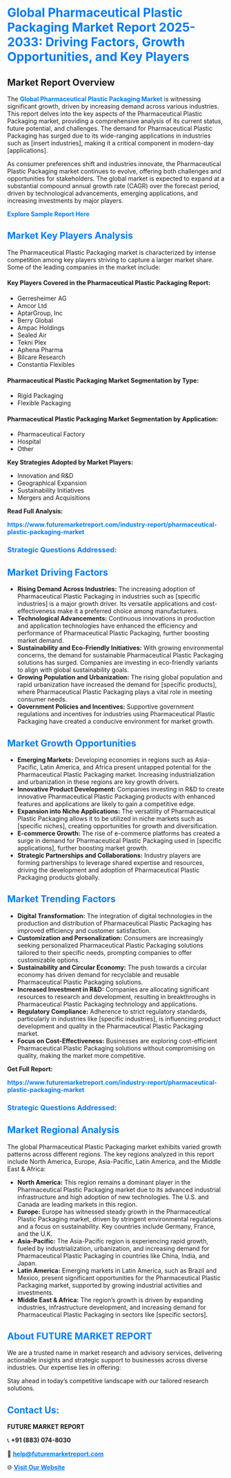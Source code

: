 <h1 style="color: #007BFF;">Global Pharmaceutical Plastic Packaging Market Report 2025-2033: Driving Factors, Growth Opportunities, and Key Players</h1>

<section id="overview">
<h2>Market Report Overview</h2>
<p>The <a href="https://www.futuremarketreport.com/industry-report/pharmaceutical-plastic-packaging-market" style="color: #007BFF; text-decoration: none;"><strong>Global Pharmaceutical Plastic Packaging Market</strong></a> is witnessing significant growth, driven by increasing demand across various industries. This report delves into the key aspects of the Pharmaceutical Plastic Packaging market, providing a comprehensive analysis of its current status, future potential, and challenges. The demand for Pharmaceutical Plastic Packaging has surged due to its wide-ranging applications in industries such as [insert industries], making it a critical component in modern-day [applications].</p>
<p>As consumer preferences shift and industries innovate, the Pharmaceutical Plastic Packaging market continues to evolve, offering both challenges and opportunities for stakeholders. The global market is expected to expand at a substantial compound annual growth rate (CAGR) over the forecast period, driven by technological advancements, emerging applications, and increasing investments by major players.</p>
</section>

<section id="overview">
<p><a href="https://www.futuremarketreport.com/request-sample/reportId=89556" style="color: #007BFF; text-decoration: none;"><strong>Explore Sample Report Here</strong></a></p>
</section>

<section id="key-players">
<h2 style="color: #007BFF;">Market Key Players Analysis</h2>
<p>The Pharmaceutical Plastic Packaging market is characterized by intense competition among key players striving to capture a larger market share. Some of the leading companies in the market include:</p>
<h4>Key Players Covered in the Pharmaceutical Plastic Packaging Report:</h4>
<ul><li>Gerresheimer AG</li><li>Amcor Ltd</li><li>AptarGroup, Inc</li><li>Berry Global</li><li>Ampac Holdings</li><li>Sealed Air</li><li>Tekni Plex</li><li>Aphena Pharma</li><li>Bilcare Research</li><li>Constantia Flexibles</li></ul>
<h4>Pharmaceutical Plastic Packaging Market Segmentation by Type:</h4>
<ul><li>Rigid Packaging</li><li>Flexible Packaging</li></ul>

<h4>Pharmaceutical Plastic Packaging Market Segmentation by Application:</h4>
<ul><li>Pharmaceutical Factory</li><li>Hospital</li><li>Other</li></ul>
<p><strong>Key Strategies Adopted by Market Players:</strong></p>
<ul>
<li>Innovation and R&D</li>
<li>Geographical Expansion</li>
<li>Sustainability Initiatives</li>
<li>Mergers and Acquisitions</li>
</ul>
</section>

<section>
<p><strong>Read Full Analysis: </strong></p><a href="https://www.futuremarketreport.com/industry-report/pharmaceutical-plastic-packaging-market" style="color: #007BFF; text-decoration: none;"><strong>https://www.futuremarketreport.com/industry-report/pharmaceutical-plastic-packaging-market</strong></a>
<h3 style="color: #007BFF;">Strategic Questions Addressed:</h3>
</section>

<section id="driving-factors">
<h2 style="color: #007BFF;">Market Driving Factors</h2>
<ul>
<li><strong>Rising Demand Across Industries:</strong> The increasing adoption of Pharmaceutical Plastic Packaging in industries such as [specific industries] is a major growth driver. Its versatile applications and cost-effectiveness make it a preferred choice among manufacturers.</li>
<li><strong>Technological Advancements:</strong> Continuous innovations in production and application technologies have enhanced the efficiency and performance of Pharmaceutical Plastic Packaging, further boosting market demand.</li>
<li><strong>Sustainability and Eco-Friendly Initiatives:</strong> With growing environmental concerns, the demand for sustainable Pharmaceutical Plastic Packaging solutions has surged. Companies are investing in eco-friendly variants to align with global sustainability goals.</li>
<li><strong>Growing Population and Urbanization:</strong> The rising global population and rapid urbanization have increased the demand for [specific products], where Pharmaceutical Plastic Packaging plays a vital role in meeting consumer needs.</li>
<li><strong>Government Policies and Incentives:</strong> Supportive government regulations and incentives for industries using Pharmaceutical Plastic Packaging have created a conducive environment for market growth.</li>
</ul>
</section>

<section id="growth-opportunities">
<h2 style="color: #007BFF;">Market Growth Opportunities</h2>
<ul>
<li><strong>Emerging Markets:</strong> Developing economies in regions such as Asia-Pacific, Latin America, and Africa present untapped potential for the Pharmaceutical Plastic Packaging market. Increasing industrialization and urbanization in these regions are key growth drivers.</li>
<li><strong>Innovative Product Development:</strong> Companies investing in R&D to create innovative Pharmaceutical Plastic Packaging products with enhanced features and applications are likely to gain a competitive edge.</li>
<li><strong>Expansion into Niche Applications:</strong> The versatility of Pharmaceutical Plastic Packaging allows it to be utilized in niche markets such as [specific niches], creating opportunities for growth and diversification.</li>
<li><strong>E-commerce Growth:</strong> The rise of e-commerce platforms has created a surge in demand for Pharmaceutical Plastic Packaging used in [specific applications], further boosting market growth.</li>
<li><strong>Strategic Partnerships and Collaborations:</strong> Industry players are forming partnerships to leverage shared expertise and resources, driving the development and adoption of Pharmaceutical Plastic Packaging products globally.</li>
</ul>
</section>

<section id="trending-factors">
<h2 style="color: #007BFF;">Market Trending Factors</h2>
<ul>
<li><strong>Digital Transformation:</strong> The integration of digital technologies in the production and distribution of Pharmaceutical Plastic Packaging has improved efficiency and customer satisfaction.</li>
<li><strong>Customization and Personalization:</strong> Consumers are increasingly seeking personalized Pharmaceutical Plastic Packaging solutions tailored to their specific needs, prompting companies to offer customizable options.</li>
<li><strong>Sustainability and Circular Economy:</strong> The push towards a circular economy has driven demand for recyclable and reusable Pharmaceutical Plastic Packaging solutions.</li>
<li><strong>Increased Investment in R&D:</strong> Companies are allocating significant resources to research and development, resulting in breakthroughs in Pharmaceutical Plastic Packaging technology and applications.</li>
<li><strong>Regulatory Compliance:</strong> Adherence to strict regulatory standards, particularly in industries like [specific industries], is influencing product development and quality in the Pharmaceutical Plastic Packaging market.</li>
<li><strong>Focus on Cost-Effectiveness:</strong> Businesses are exploring cost-efficient Pharmaceutical Plastic Packaging solutions without compromising on quality, making the market more competitive.</li>
</ul>
</section>

<section>
<p><strong>Get Full Report: </strong></p><a href="https://www.futuremarketreport.com/industry-report/pharmaceutical-plastic-packaging-market" style="color: #007BFF; text-decoration: none;"><strong>https://www.futuremarketreport.com/industry-report/pharmaceutical-plastic-packaging-market</strong></a>
<h3 style="color: #007BFF;">Strategic Questions Addressed:</h3>
</section>


<section id="regional-analysis">
<h2 style="color: #007BFF;">Market Regional Analysis</h2>
<p>The global Pharmaceutical Plastic Packaging market exhibits varied growth patterns across different regions. The key regions analyzed in this report include North America, Europe, Asia-Pacific, Latin America, and the Middle East & Africa:</p>
<ul>
<li><strong>North America:</strong> This region remains a dominant player in the Pharmaceutical Plastic Packaging market due to its advanced industrial infrastructure and high adoption of new technologies. The U.S. and Canada are leading markets in this region.</li>
<li><strong>Europe:</strong> Europe has witnessed steady growth in the Pharmaceutical Plastic Packaging market, driven by stringent environmental regulations and a focus on sustainability. Key countries include Germany, France, and the U.K.</li>
<li><strong>Asia-Pacific:</strong> The Asia-Pacific region is experiencing rapid growth, fueled by industrialization, urbanization, and increasing demand for Pharmaceutical Plastic Packaging in countries like China, India, and Japan.</li>
<li><strong>Latin America:</strong> Emerging markets in Latin America, such as Brazil and Mexico, present significant opportunities for the Pharmaceutical Plastic Packaging market, supported by growing industrial activities and investments.</li>
<li><strong>Middle East & Africa:</strong> The region’s growth is driven by expanding industries, infrastructure development, and increasing demand for Pharmaceutical Plastic Packaging in sectors like [specific sectors].</li>
</ul>
</section>

<footer>
<h2 style="color: #007BFF;">About FUTURE MARKET REPORT</h2>
<p>We are a trusted name in market research and advisory services, delivering actionable insights and strategic support to businesses across diverse industries. Our expertise lies in offering:</p>

<p>Stay ahead in today’s competitive landscape with our tailored research solutions.</p>

<h2 style="color: #007BFF;">Contact Us:</h2>
<p><strong>FUTURE MARKET REPORT</strong></p>
<p>📞 <strong>+91 (883) 074-8030</strong></p>
<p>📧 <strong><a href="mailto:help@futuremarketreport.com" style="color: #007BFF;">help@futuremarketreport.com</a></strong></p>
<p>🌐 <strong><a href="https://www.futuremarketreport.com/" style="color: #007BFF;">Visit Our Website</a></strong></p>
</footer>